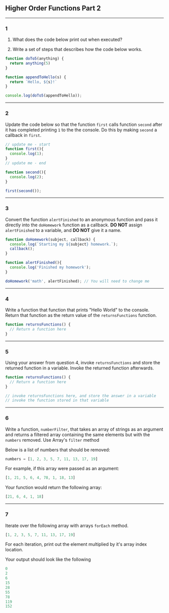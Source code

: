 ## Higher Order Functions Part 2

---
### 1
1. What does the code below print out when executed?

2. Write a set of steps that describes how the code below works.

```javascript
function doTo5(anything) {
  return anything(5)
}

function appendToHello(s) {
  return `Hello, ${s}!`
}

console.log(doTo5(appendToHello));
```

---
### 2

Update the code below so that the function `first` calls function `second` after it has completed printing `1` to the the console. Do this by making `second` a callback in `first`. 

```javascript
// update me - start
function first(){
  console.log(1);
}
// update me - end

function second(){
  console.log(2);
}

first(second());
```

---

### 3

Convert the function `alertFinished` to an anonymous function and pass it directly into the `doHomework` function as a callback. **DO NOT** assign `alertFinished` to a variable, and **DO NOT** give it a name.


```javascript
function doHomework(subject, callback) {
  console.log(`Starting my ${subject} homework.`);
  callback();
}

function alertFinished(){
  console.log('Finished my homework');
}

doHomework('math', alertFinished); // You will need to change me
```

---

### 4

Write a function that function that prints "Hello World" to the console. Return that function as the return value of the `returnsFunctions` function.

```javascript
function returnsFunctions() {
  // Return a function here
}
```

---

### 5

Using your answer from question 4, invoke `returnsFunctions` and store the returned function in a variable. Invoke the returned function afterwards.

```javascript
function returnsFunctions() {
  // Return a function here
}

// invoke returnsFunctions here, and store the answer in a variable
// invoke the function stored in that variable
```

---

### 6

Write a function, `numberFilter`, that takes an array of strings as an argument and returns a
filtered array containing the same elements but with the `numbers` removed. Use Array's `filter` method

Below is a list of numbers that should be removed:
```javascript
numbers = [1, 2, 3, 5, 7, 11, 13, 17, 19]
```
For example, if this array were passed as an argument:
```javascript
[1, 21, 5, 6, 4, 78, 1, 18, 13]
```

Your function would return the following array:
```javascript
[21, 6, 4, 1, 18]
```

---

### 7

Iterate over the following array with arrays `forEach` method.

```javascript
[1, 2, 3, 5, 7, 11, 13, 17, 19]
```

For each iteration, print out the element multiplied by it's array index location.

Your output should look like the following

```javascript
0
2
6
15
28
55
78
119
152
```

